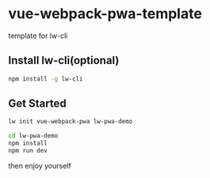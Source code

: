 # vue-webpack-pwa-template
template for lw-cli


## Install lw-cli(optional)
```sh
npm install -g lw-cli
```


## Get Started
```sh
lw init vue-webpack-pwa lw-pwa-demo

cd lw-pwa-demo
npm install
npm run dev

```
then enjoy yourself
